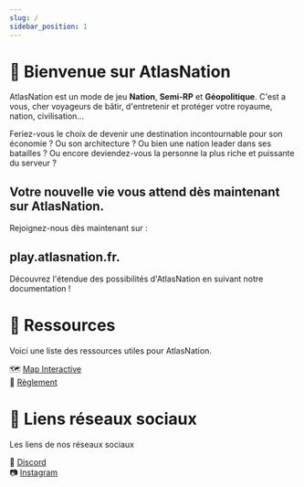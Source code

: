 ```yaml
---
slug: / 
sidebar_position: 1
---
```


# 👋 Bienvenue sur AtlasNation

AtlasNation est un mode de jeu **Nation**, **Semi-RP** et **Géopolitique**. C'est a vous, cher voyageurs de bâtir, d'entretenir et protéger votre royaume, nation, civilisation...

Feriez-vous le choix de devenir une destination incontournable pour son économie ? Ou son architecture ? Ou bien une nation leader dans ses batailles ? Ou encore deviendez-vous la personne la plus riche et puissante du serveur ? 

## Votre nouvelle vie vous attend dès maintenant sur AtlasNation.

Rejoignez-nous dès maintenant sur :
## play.atlasnation.fr.

Découvrez l'étendue des possibilités d'AtlasNation en suivant notre documentation !

# 📂 Ressources

Voici une liste des ressources utiles pour AtlasNation.

🗺️ [Map Interactive](https://map.atlasnation.fr) \
📜 [Règlement](https://atlasmcc.github.io/AtlasDocumentation/reglement-atlasmc/discord)


# 🔗 Liens réseaux sociaux

Les liens de nos réseaux sociaux

📡 [Discord](https://discord.gg/ySA7wrcYrj) \
📷 [Instagram](https://www.instagram.com/atlasmc_off/)
